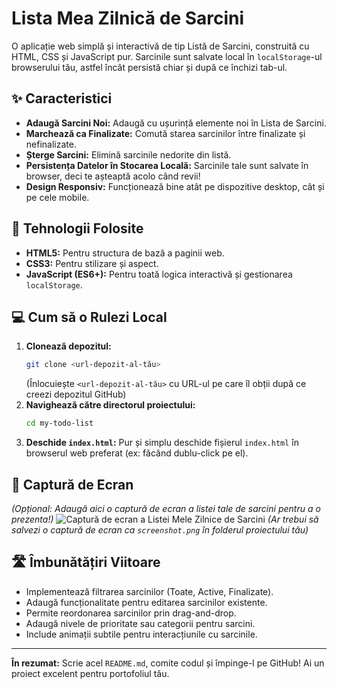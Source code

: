 # Lista Mea Zilnică de Sarcini

O aplicație web simplă și interactivă de tip Listă de Sarcini, construită cu HTML, CSS și JavaScript pur. Sarcinile sunt salvate local în `localStorage`-ul browserului tău, astfel încât persistă chiar și după ce închizi tab-ul.

## ✨ Caracteristici

*   **Adaugă Sarcini Noi:** Adaugă cu ușurință elemente noi în Lista de Sarcini.
*   **Marchează ca Finalizate:** Comută starea sarcinilor între finalizate și nefinalizate.
*   **Șterge Sarcini:** Elimină sarcinile nedorite din listă.
*   **Persistența Datelor în Stocarea Locală:** Sarcinile tale sunt salvate în browser, deci te așteaptă acolo când revii!
*   **Design Responsiv:** Funcționează bine atât pe dispozitive desktop, cât și pe cele mobile.

## 🚀 Tehnologii Folosite

*   **HTML5:** Pentru structura de bază a paginii web.
*   **CSS3:** Pentru stilizare și aspect.
*   **JavaScript (ES6+):** Pentru toată logica interactivă și gestionarea `localStorage`.

## 💻 Cum să o Rulezi Local

1.  **Clonează depozitul:**
    ```bash
    git clone <url-depozit-al-tău>
    ```
    (Înlocuiește `<url-depozit-al-tău>` cu URL-ul pe care îl obții după ce creezi depozitul GitHub)
2.  **Navighează către directorul proiectului:**
    ```bash
    cd my-todo-list
    ```
3.  **Deschide `index.html`:** Pur și simplu deschide fișierul `index.html` în browserul web preferat (ex: făcând dublu-click pe el).

## 📸 Captură de Ecran

*(Opțional: Adaugă aici o captură de ecran a listei tale de sarcini pentru a o prezenta!)*
![Captură de ecran a Listei Mele Zilnice de Sarcini](screenshot.png)
*(Ar trebui să salvezi o captură de ecran ca `screenshot.png` în folderul proiectului tău)*

## 🛣️ Îmbunătățiri Viitoare

*   Implementează filtrarea sarcinilor (Toate, Active, Finalizate).
*   Adaugă funcționalitate pentru editarea sarcinilor existente.
*   Permite reordonarea sarcinilor prin drag-and-drop.
*   Adaugă nivele de prioritate sau categorii pentru sarcini.
*   Include animații subtile pentru interacțiunile cu sarcinile.

---

**În rezumat:** Scrie acel `README.md`, comite codul și împinge-l pe GitHub! Ai un proiect excelent pentru portofoliul tău.